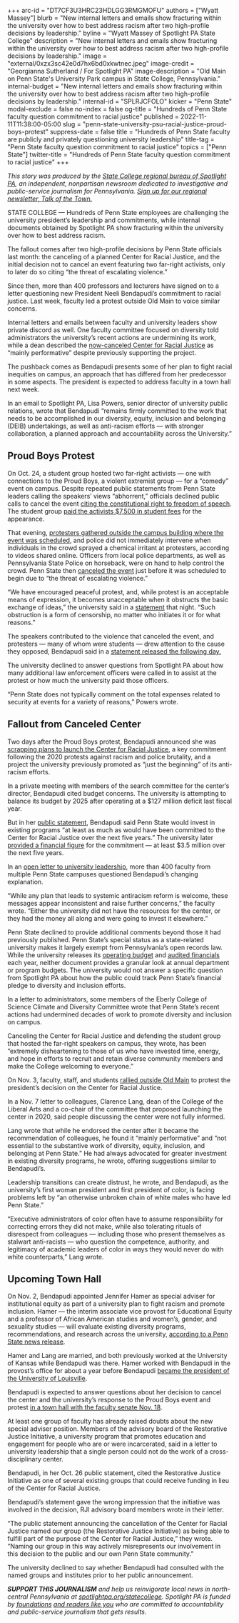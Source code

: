 +++
arc-id = "DT7CF3U3HRC23HDLGG3RMGMOFU"
authors = ["Wyatt Massey"]
blurb = "New internal letters and emails show fracturing within the university over how to best address racism after two high-profile decisions by leadership."
byline = "Wyatt Massey of Spotlight PA State College"
description = "New internal letters and emails show fracturing within the university over how to best address racism after two high-profile decisions by leadership."
image = "external/0xzx3sc42e0d7hx6bd0xkwtnec.jpeg"
image-credit = "Georgianna Sutherland / For Spotlight PA"
image-description = "Old Main on Penn State's University Park campus in State College, Pennsylvania."
internal-budget = "New internal letters and emails show fracturing within the university over how to best address racism after two high-profile decisions by leadership."
internal-id = "SPLRJCFOLO"
kicker = "Penn State"
modal-exclude = false
no-index = false
og-title = "Hundreds of Penn State faculty question commitment to racial justice"
published = 2022-11-11T11:38:00-05:00
slug = "penn-state-university-psu-racial-justice-proud-boys-protest"
suppress-date = false
title = "Hundreds of Penn State faculty are publicly and privately questioning university leadership"
title-tag = "Penn State faculty question commitment to racial justice"
topics = ["Penn State"]
twitter-title = "Hundreds of Penn State faculty question commitment to racial justice"
+++

<i>This story was produced by the </i><a href="https://www.spotlightpa.org/statecollege"><i>State College regional bureau of Spotlight PA</i></a><i>, an independent, nonpartisan newsroom dedicated to investigative and public-service journalism for Pennsylvania. </i><a href="https://www.spotlightpa.org/newsletters/talkofthetown"><i>Sign up for our regional newsletter, Talk of the Town.</i></a>

STATE COLLEGE — Hundreds of Penn State employees are challenging the university president’s leadership and commitments, while internal documents obtained by Spotlight PA show fracturing within the university over how to best address racism.

The fallout comes after two high-profile decisions by Penn State officials last month: the canceling of a planned Center for Racial Justice, and the initial decision not to cancel an event featuring two far-right activists, only to later do so citing “the threat of escalating violence.”

Since then, more than 400 professors and lecturers have signed on to a letter questioning new President Neeli Bendapudi’s commitment to racial justice. Last week, faculty led a protest outside Old Main to voice similar concerns.

Internal letters and emails between faculty and university leaders show private discord as well. One faculty committee focused on diversity told administrators the university’s recent actions are undermining its work, while a dean described the <a href="https://www.spotlightpa.org/statecollege/2022/10/penn-state-psu-center-racial-justice-bendapudi/">now-canceled Center for Racial Justice</a> as “mainly performative” despite previously supporting the project.

<script src="https://www.spotlightpa.org/embed.js" async></script><div data-spl-embed-version="1" data-spl-src="https://www.spotlightpa.org/embeds/newsletter/?cta=Sign%20up%20for%20our%20new%20regional%20newsletter%2C%20%3Cb%3ETalk%20of%20the%20Town%3C%2Fb%3E%2C%20and%20get%20all%20the%20news%20and%20notes%20from%20State%20College%20and%20north-central%20PA.&button=Sign%20Up%20Now&preselect=state_college&eyebrow=DON'T%20MISS%20A%20BEAT"></div>

The pushback comes as Bendapudi presents some of her plan to fight racial inequities on campus, an approach that has differed from her predecessor in some aspects. The president is expected to address faculty in a town hall next week.

In an email to Spotlight PA, Lisa Powers, senior director of university public relations, wrote that Bendapudi “remains firmly committed to the work that needs to be accomplished in our diversity, equity, inclusion and belonging (DEIB) undertakings, as well as anti-racism efforts — with stronger collaboration, a planned approach and accountability across the University.”

## Proud Boys Protest

On Oct. 24, a student group hosted two far-right activists — one with connections to the Proud Boys, a violent extremist group — for a “comedy” event on campus. Despite repeated public statements from Penn State leaders calling the speakers’ views “abhorrent,” officials declined public calls to cancel the event <a href="https://www.centredaily.com/news/local/education/penn-state/article267715632.html">citing the constitutional right to freedom of speech</a>. The student group <a href="http://pennstateupac.org/wp-content/uploads/2022/09/9-6-22-Minutes.pdf">paid the activists $7,500 in student fees</a> for the appearance.

That evening, <a href="https://www.centredaily.com/news/local/education/penn-state/article267845797.html">protesters gathered outside the campus building where the event was scheduled</a>, and police did not immediately intervene when individuals in the crowd sprayed a chemical irritant at protesters, according to videos shared online. Officers from local police departments, as well as Pennsylvania State Police on horseback, were on hand to help control the crowd. Penn State then <a href="https://www.psu.edu/news/story/threat-violence-causes-university-police-cancel-tonights-event">canceled the event</a> just before it was scheduled to begin due to “the threat of escalating violence.”

“We have encouraged peaceful protest, and, while protest is an acceptable means of expression, it becomes unacceptable when it obstructs the basic exchange of ideas,” the university said in a <a href="https://www.psu.edu/news/story/threat-violence-causes-university-police-cancel-tonights-event/">statement</a> that night. “Such obstruction is a form of censorship, no matter who initiates it or for what reasons.”

The speakers contributed to the violence that canceled the event, and protesters — many of whom were students — drew attention to the cause they opposed, Bendapudi said in a <a href="https://www.psu.edu/news/campus-life/story/message-president-neeli-bendapudi-cancellation-campus-event/">statement released the following day.</a>

The university declined to answer questions from Spotlight PA about how many additional law enforcement officers were called in to assist at the protest or how much the university paid those officers.

“Penn State does not typically comment on the total expenses related to security at events for a variety of reasons,” Powers wrote.

## Fallout from Canceled Center

Two days after the Proud Boys protest, Bendapudi announced she was <a href="https://www.spotlightpa.org/statecollege/2022/10/penn-state-psu-center-racial-justice-bendapudi/">scrapping plans to launch the Center for Racial Justice</a>, a key commitment following the 2020 protests against racism and police brutality, and a project the university previously promoted as “just the beginning” of its anti-racism efforts.

In a private meeting with members of the search committee for the center’s director, Bendapudi cited budget concerns. The university is attempting to balance its budget by 2025 after operating at a $127 million deficit last fiscal year.

But in her <a href="https://www.psu.edu/news/administration/story/penn-state-inventory-evaluate-and-enhance-existing-deib-programs-efforts">public statement</a>, Bendapudi said Penn State would invest in existing programs “at least as much as would have been committed to the Center for Racial Justice over the next five years.” The university later <a href="https://www.spotlightpa.org/statecollege/2022/10/penn-state-psu-center-racial-justice-bendapudi/">provided a financial figure</a> for the commitment — at least $3.5 million over the next five years.

In an <a href="https://docs.google.com/forms/d/e/1FAIpQLSde8DWHU0Ri6OiDAymcYVthQWjn-Lm8vff1eo4gKYZFr855Ww/viewform">open letter to university leadership</a>, more than 400 faculty from multiple Penn State campuses questioned Bendapudi’s changing explanation.

“While any plan that leads to systemic antiracism reform is welcome, these messages appear inconsistent and raise further concerns,” the faculty wrote. “Either the university did not have the resources for the center, or they had the money all along and were going to invest it elsewhere.”

Penn State declined to provide additional comments beyond those it had previously published. Penn State’s special status as a state-related university makes it largely exempt from Pennsylvania’s open records law. While the university releases its <a href="https://budget.psu.edu/BOTJuly/BoardDocuments%2022-23/2022%20-%2023%20Proposed%20Operating%20Budget.pdf">operating budget</a> and <a href="https://controller.psu.edu/public-reports">audited financials</a> each year, neither document provides a granular look at annual department or program budgets. The university would not answer a specific question from Spotlight PA about how the public could track Penn State’s financial pledge to diversity and inclusion efforts.

<script src="https://www.spotlightpa.org/embed.js" async></script><div data-spl-embed-version="1" data-spl-src="https://www.spotlightpa.org/embeds/donate/?eyebrow_text=SUPPORT%20SPOTLIGHT%20PA&cta_text=YES%2C%20I%20WANT%20TO%20CONTRIBUTE&teaser_text=The%20future%20of%20Spotlight%20PA%20depends%20on%20your%20support.%20Make%20a%20tax-deductible%20gift%20now%20to%20ensure%20this%20vital%20journalism%20can%20continue%20in%202023.%20As%20a%20special%20bonus%2C%20%3Cb%3Eall%20gifts%20will%20be%20DOUBLED."></div>

In a letter to administrators, some members of the Eberly College of Science Climate and Diversity Committee wrote that Penn State’s recent actions had undermined decades of work to promote diversity and inclusion on campus.

Canceling the Center for Racial Justice and defending the student group that hosted the far-right speakers on campus, they wrote, has been “extremely disheartening to those of us who have invested time, energy, and hope in efforts to recruit and retain diverse community members and make the College welcoming to everyone.”

On Nov. 3, faculty, staff, and students <a href="https://www.centredaily.com/article268135952.html">rallied outside Old Main</a> to protest the president’s decision on the Center for Racial Justice.

In a Nov. 7 letter to colleagues, Clarence Lang, dean of the College of the Liberal Arts and a co-chair of the committee that proposed launching the center in 2020, said people discussing the center were not fully informed.

Lang wrote that while he endorsed the center after it became the recommendation of colleagues, he found it “mainly performative” and “not essential to the substantive work of diversity, equity, inclusion, and belonging at Penn State.” He had always advocated for greater investment in existing diversity programs, he wrote, offering suggestions similar to Bendapudi’s.

Leadership transitions can create distrust, he wrote, and Bendapudi, as the university’s first woman president and first president of color, is facing problems left by “an otherwise unbroken chain of white males who have led Penn State.”

“Executive administrators of color often have to assume responsibility for correcting errors they did not make, while also tolerating rituals of disrespect from colleagues — including those who present themselves as stalwart anti-racists — who question the competence, authority, and legitimacy of academic leaders of color in ways they would never do with white counterparts,” Lang wrote.

## Upcoming Town Hall

On Nov. 2, Bendapudi appointed Jennifer Hamer as special adviser for institutional equity as part of a university plan to fight racism and promote inclusion. Hamer — the interim associate vice provost for Educational Equity and a professor of African American studies and women’s, gender, and sexuality studies — will evaluate existing diversity programs, recommendations, and research across the university, <a href="https://www.psu.edu/news/administration/story/jennifer-hamer-named-special-adviser-institutional-equity">according to a Penn State news release</a>.

Hamer and Lang are married, and both previously worked at the University of Kansas while Bendapudi was there. Hamer worked with Bendapudi in the provost’s office for about a year before Bendapudi <a href="https://www.spotlightpa.org/statecollege/2022/11/penn-state-president-bendapudi-profile/">became the president of the University of Louisville</a>.

Bendapudi is expected to answer questions about her decision to cancel the center and the university’s response to the Proud Boys event and protest <a href="https://www.centredaily.com/news/local/education/penn-state/article268569282.html?ac_cid=DM723520&ac_bid=1334281061">in a town hall with the faculty senate Nov. 18</a>.

<script src="https://www.spotlightpa.org/embed.js" async></script><div data-spl-embed-version="1" data-spl-src="https://www.spotlightpa.org/embeds/tips/?tip_text=Do%20you%20have%20a%20tip%20about%20Penn%20State%3F%20We%20want%20to%20hear%20from%20you."></div>

At least one group of faculty has already raised doubts about the new special adviser position. Members of the advisory board of the Restorative Justice Initiative, a university program that promotes education and engagement for people who are or were incarcerated, said in a letter to university leadership that a single person could not do the work of a cross-disciplinary center.

Bendapudi, in her Oct. 26 public statement, cited the Restorative Justice Initiative as one of several existing groups that could receive funding in lieu of the Center for Racial Justice.

Bendapudi’s statement gave the wrong impression that the initiative was involved in the decision, RJI advisory board members wrote in their letter.

“The public statement announcing the cancellation of the Center for Racial Justice named our group (the Restorative Justice Initiative) as being able to fulfill part of the purpose of the Center for Racial Justice,” they wrote. “Naming our group in this way actively misrepresents our involvement in this decision to the public and our own Penn State community.”

The university declined to say whether Bendapudi had consulted with the named groups and institutes prior to her public announcement.

<i><b>SUPPORT THIS JOURNALISM</b></i><i> and help us reinvigorate local news in north-central Pennsylvania at </i><a href="https://spotlightpa.fundjournalism.org/donate?campaign=701Dn000000Ygq1IAC&utm_source=www.spotlightpa.org&utm_medium=statecollege:section&utm_campaign=statecollege:main"><i>spotlightpa.org/statecollege</i></a><i>. Spotlight PA is funded by </i><a href="https://www.spotlightpa.org/support"><i>foundations</i></a><i> </i><a href="https://www.spotlightpa.org/support"><i>and readers like you</i></a><i> who are committed to accountability and public-service journalism that gets results.</i>
